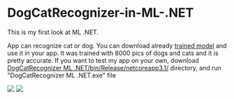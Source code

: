 # DogCatRecognizer-in-ML-.NET
This is my first look at ML .NET. 

App can recognize cat or dog. You can download already [trained model](https://github.com/KamilKoso/DogCatRecognizer-in-ML-.NET/blob/master/DogCatRecognizer%20ML%20.NETML.Model/MLModel.zip) and use it in your app. It was trained with 8000 pics of dogs and cats and it is pretty accurate. If you want to test my app on your own, download [DogCatRecognizer ML .NET/bin/Release/netcoreapp3.1/](https://github.com/KamilKoso/DogCatRecognizer-in-ML-.NET/tree/master/DogCatRecognizer%20ML%20.NET/bin/Release/netcoreapp3.1) directory, and run "DogCatRecognizer ML .NET.exe" file

<img src="https://i.imgur.com/2XHjHue.png">
<img src="https://i.imgur.com/W7RIu7A.png">
